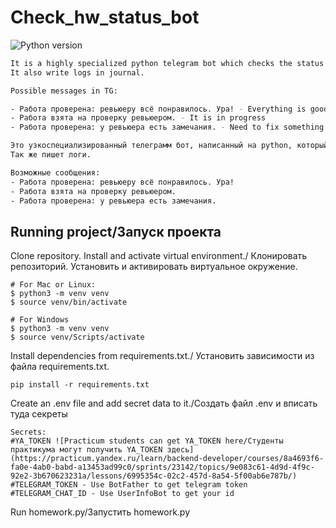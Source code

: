 # Check_hw_status_bot
![Python version](https://img.shields.io/badge/python-3.7-yellow)

```sh
It is a highly specialized python telegram bot which checks the status of homework each 10 minutes and send it to you in telegram. 
It also write logs in journal.

Possible messages in TG:

- Работа проверена: ревьюеру всё понравилось. Ура! - Everything is good. Yippee!
- Работа взята на проверку ревьюером. - It is in progress
- Работа проверена: у ревьюера есть замечания. - Need to fix something

Это узкоспециализированный телеграмм бот, написанный на python, который проверяет статус домашнего задания и присылает отчет в телеграмм. 
Так же пишет логи.

Возможные сообщения:
- Работа проверена: ревьюеру всё понравилось. Ура!
- Работа взята на проверку ревьюером.
- Работа проверена: у ревьюера есть замечания.

```

## Running project/Запуск проекта

Clone repository. Install and activate virtual environment./
Клонировать репозиторий. Установить и активировать виртуальное окружение.

```
# For Mac or Linux:
$ python3 -m venv venv
$ source venv/bin/activate

# For Windows
$ python3 -m venv venv
$ source venv/Scripts/activate 
``` 

Install dependencies  from requirements.txt./
Установить зависимости из файла requirements.txt.

```
pip install -r requirements.txt
``` 
Create an .env file and add secret data to it./Создать файл .env и вписать туда секреты
```
Secrets:
#YA_TOKEN ![Practicum students can get YA_TOKEN here/Студенты практикума могут получить YA_TOKEN здесь](https://practicum.yandex.ru/learn/backend-developer/courses/8a4693f6-fa0e-4ab0-babd-a13453ad99c0/sprints/23142/topics/9e083c61-4d9d-4f9c-92e2-3b670623231a/lessons/6995354c-02c2-457d-8a54-5f00ab6e787b/)
#TELEGRAM_TOKEN - Use BotFather to get telegram token
#TELEGRAM_CHAT_ID - Use UserInfoBot to get your id
```
Run homework.py/Запустить homework.py
